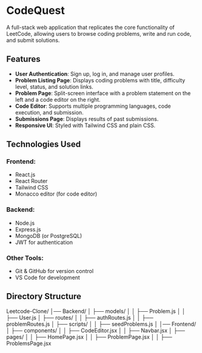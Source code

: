 # CodeQuest

A full-stack web application that replicates the core functionality of LeetCode, allowing users to browse coding problems, write and run code, and submit solutions.

## Features
- **User Authentication**: Sign up, log in, and manage user profiles.
- **Problem Listing Page**: Displays coding problems with title, difficulty level, status, and solution links.
- **Problem Page**: Split-screen interface with a problem statement on the left and a code editor on the right.
- **Code Editor**: Supports multiple programming languages, code execution, and submission.
- **Submissions Page**: Displays results of past submissions.
- **Responsive UI**: Styled with Tailwind CSS and plain CSS.

## Technologies Used
### Frontend:
- React.js
- React Router
- Tailwind CSS
- Monacco editor (for code editor)

### Backend:
- Node.js
- Express.js
- MongoDB (or PostgreSQL)
- JWT for authentication

### Other Tools:
- Git & GitHub for version control
- VS Code for development

## Directory Structure
Leetcode-Clone/
│── Backend/
│   ├── models/
│   │   ├── Problem.js
│   │   ├── User.js
│   ├── routes/
│   │   ├── authRoutes.js
│   │   ├── problemRoutes.js
│   ├── scripts/
│   │   ├── seedProblems.js
│
│── Frontend/
│   ├── components/
│   │   ├── CodeEditor.jsx
│   │   ├── Navbar.jsx
│   ├── pages/
│   │   ├── HomePage.jsx
│   │   ├── ProblemPage.jsx
│   │   ├── ProblemsPage.jsx

